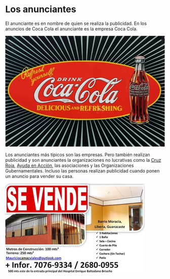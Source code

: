 # Los anunciantes

El anunciante es en nombre de quien se realiza la publicidad. En los anuncios de Coca Cola el anunciante es la empresa Coca Cola.


[![Coca Cola](img/Coca_Cola.jpg "Coca Cola")](https://pixabay.com/service/terms/#usage)

Los anunciantes más típicos son las empresas. Pero también realizan publicidad y son anunciantes la organizaciones no lucrativas como la [Cruz Roja](http://www.cruzroja.es/), [Ayuda en Acción](http://www.ayudaenaccion.org/), las asociaciones y las Organizaciones Gubernamentales. Incluso las personas realizan publicidad cuando ponen un anuncio para vender su casa.


![Se vende](img/sevendecasa.jpg "Se vende")
